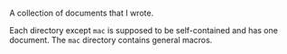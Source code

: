 A collection of documents that I wrote.

Each directory except `mac` is supposed to be self-contained and has one
document. The `mac` directory contains general macros.
